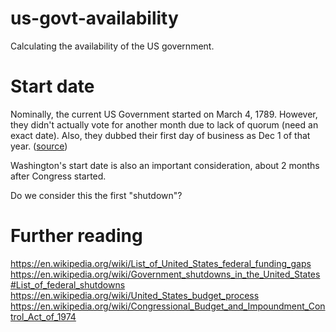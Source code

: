 # us-govt-availability
Calculating the availability of the US government.

# Start date
Nominally, the current US Government started on March 4, 1789. However, they didn't actually vote for another month due to lack of quorum (need an exact date). Also, they dubbed their first day of business as Dec 1 of that year. ([source](https://constitutioncenter.org/blog/march-4-a-forgotten-huge-day-in-american-politics))

Washington's start date is also an important consideration, about 2 months after Congress started.

Do we consider this the first "shutdown"?

# Further reading
https://en.wikipedia.org/wiki/List_of_United_States_federal_funding_gaps
https://en.wikipedia.org/wiki/Government_shutdowns_in_the_United_States#List_of_federal_shutdowns
https://en.wikipedia.org/wiki/United_States_budget_process
https://en.wikipedia.org/wiki/Congressional_Budget_and_Impoundment_Control_Act_of_1974
